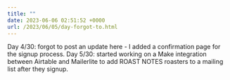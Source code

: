 ```yaml
---
title: ""
date: 2023-06-06 02:51:52 +0000
url: /2023/06/05/day-forgot-to.html
---
```

Day 4/30: forgot to post an update here - I added a confirmation page for the signup process.
Day 5/30: started working on a Make integration between Airtable and Mailerlite to add ROAST NOTES roasters to a mailing list after they signup.